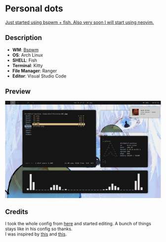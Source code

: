 # Personal dots

<span style="text-decoration: underline">Just started using bspwm + fish. Also very soon I will start using neovim.</span>

## Description

<ul align="left">
  <li><strong>WM</strong>: <a href="https://github.com/baskerville/bspwm">Bspwm</a></li>
  <li><strong>OS</strong>: Arch Linux</li>
  <li><strong>SHELL</strong>: Fish</li>
  <li><strong>Terminal</strong>: Kitty</li>
  <li><strong>File Manager</strong>: Ranger</li>
  <li><strong>Editor</strong>: Visual Studio Code</li>
</ul>

## Preview

<div align="right">
<img width="800" src="./assets/howitlooks.png" alt="Preview"></img>
</div>

## Credits

I took the whole config from <a href="https://github.com/Manas140/dotfiles">here</a> and started editing. A bunch of things stays like in his config so thanks. 
<br>
I was inspired by <a href="https://www.reddit.com/r/unixporn/comments/rplhg7/bspwm_neovim_is_pretty_cool/">this</a> and <a href="https://www.reddit.com/r/unixporn/comments/s2extx/yabai_emacs_and_my_favorite_emacs_bootloader/">this</a>.